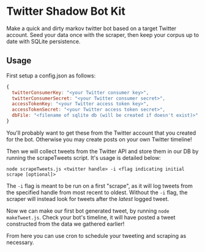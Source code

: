 Twitter Shadow Bot Kit
======================

Make a quick and dirty markov twitter bot based on a target Twitter account. Seed your data once with the scraper, then keep your corpus up to date with SQLite persistence.

Usage
-----

First setup a config.json as follows:

```javascript
{
  twitterConsumerKey: "<your Twitter consumer key>",
  twitterConsumerSecret: "<your Twitter consumer secret>",
  accessTokenKey: "<your Twitter access token key>",
  accessTokenSecret: "<your Twitter access token secret>",
  dbFile: "<filename of sqlite db (will be created if doesn't exist)>"
}
```

You'll probably want to get these from the Twitter account that you created for the bot. Otherwise you may create posts on your own Twitter timeline!

Then we will collect tweets from the Twitter API and store them in our DB by running the scrapeTweets script. It's usage is detailed below:

```
node scrapeTweets.js <twitter handle> -i <flag indicating initial scrape [optional]>
```

The `-i` flag is meant to be run on a first "scrape", as it will log tweets from the specified handle from most recent to oldest. Without the `-i` flag, the scraper will instead look for tweets after the *latest* logged tweet.

Now we can make our first bot generated tweet, by running `node makeTweet.js`. Check your bot's timeline, it will have posted a tweet constructed from the data we gathered earlier!

From here you can use cron to schedule your tweeting and scraping as necessary.
